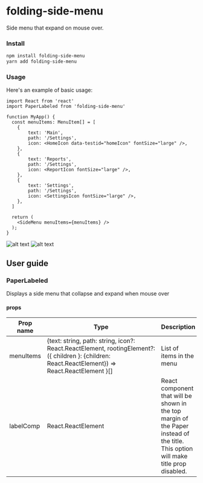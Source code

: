 # folding-side-menu

Side menu that expand on mouse over.

### Install

```bash
npm install folding-side-menu
yarn add folding-side-menu
```

### Usage

Here's an example of basic usage:

```tsx
import React from 'react'
import PaperLabeled from 'folding-side-menu'

function MyApp() {
  const menuItems: MenuItem[] = [
    {
        text: 'Main',
        path: '/Settings',
        icon: <HomeIcon data-testid="homeIcon" fontSize="large" />,
    },
    {
        text: 'Reports',
        path: '/Settings',
        icon: <ReportIcon fontSize="large" />,
    },
    {
        text: 'Settings',
        path: '/Settings',
        icon: <SettingsIcon fontSize="large" />,
    },
  ]

  return (
    <SideMenu menuItems={menuItems} />
  );
}
```
![alt text](https://raw.githubusercontent.com/gabimig/folding-side-menu/master/collapsed.PNG)
![alt text](https://raw.githubusercontent.com/gabimig/folding-side-menu/master/expanded.PNG)

## User guide

### PaperLabeled

Displays a side menu that collapse and expand when mouse over

#### props

| Prop name | Type | Description | Default value |
| ------------- | ------------- | ------------- | ------------- |
| menuItems | {text: string,&nbsp;path: string,&nbsp;icon?: React.ReactElement,&nbsp;rootingElement?: ({ children }: {children: React.ReactElement}) => React.ReactElement&nbsp;}[] | List of items in the menu  | [] |
| labelComp | React.ReactElement | React component that will be shown in the top margin of the Paper instead of the title. This option will make title prop disabled. | undefined |
